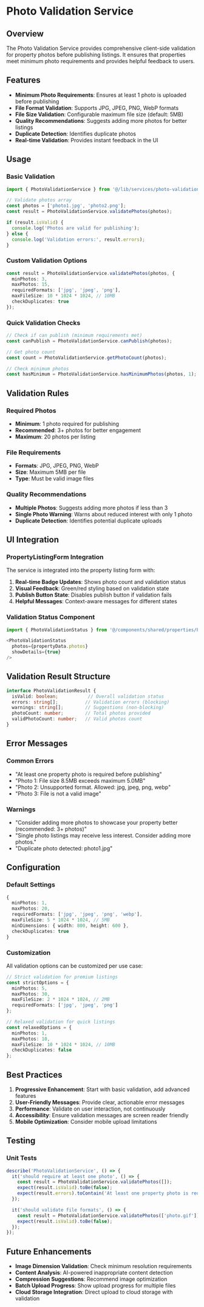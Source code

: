 # Photo Validation Service

## Overview

The Photo Validation Service provides comprehensive client-side validation for property photos before publishing listings. It ensures that properties meet minimum photo requirements and provides helpful feedback to users.

## Features

- **Minimum Photo Requirements**: Ensures at least 1 photo is uploaded before publishing
- **File Format Validation**: Supports JPG, JPEG, PNG, WebP formats
- **File Size Validation**: Configurable maximum file size (default: 5MB)
- **Quality Recommendations**: Suggests adding more photos for better listings
- **Duplicate Detection**: Identifies duplicate photos
- **Real-time Validation**: Provides instant feedback in the UI

## Usage

### Basic Validation

```typescript
import { PhotoValidationService } from '@/lib/services/photo-validation';

// Validate photos array
const photos = ['photo1.jpg', 'photo2.png'];
const result = PhotoValidationService.validatePhotos(photos);

if (result.isValid) {
  console.log('Photos are valid for publishing');
} else {
  console.log('Validation errors:', result.errors);
}
```

### Custom Validation Options

```typescript
const result = PhotoValidationService.validatePhotos(photos, {
  minPhotos: 3,
  maxPhotos: 15,
  requiredFormats: ['jpg', 'jpeg', 'png'],
  maxFileSize: 10 * 1024 * 1024, // 10MB
  checkDuplicates: true
});
```

### Quick Validation Checks

```typescript
// Check if can publish (minimum requirements met)
const canPublish = PhotoValidationService.canPublish(photos);

// Get photo count
const count = PhotoValidationService.getPhotoCount(photos);

// Check minimum photos
const hasMinimum = PhotoValidationService.hasMinimumPhotos(photos, 1);
```

## Validation Rules

### Required Photos
- **Minimum**: 1 photo required for publishing
- **Recommended**: 3+ photos for better engagement
- **Maximum**: 20 photos per listing

### File Requirements
- **Formats**: JPG, JPEG, PNG, WebP
- **Size**: Maximum 5MB per file
- **Type**: Must be valid image files

### Quality Recommendations
- **Multiple Photos**: Suggests adding more photos if less than 3
- **Single Photo Warning**: Warns about reduced interest with only 1 photo
- **Duplicate Detection**: Identifies potential duplicate uploads

## UI Integration

### PropertyListingForm Integration

The service is integrated into the property listing form with:

1. **Real-time Badge Updates**: Shows photo count and validation status
2. **Visual Feedback**: Green/red styling based on validation state
3. **Publish Button State**: Disables publish button if validation fails
4. **Helpful Messages**: Context-aware messages for different states

### Validation Status Component

```typescript
import { PhotoValidationStatus } from '@/components/shared/properties/PhotoValidationStatus';

<PhotoValidationStatus 
  photos={propertyData.photos} 
  showDetails={true} 
/>
```

## Validation Result Structure

```typescript
interface PhotoValidationResult {
  isValid: boolean;           // Overall validation status
  errors: string[];          // Validation errors (blocking)
  warnings: string[];        // Suggestions (non-blocking)
  photoCount: number;        // Total photos provided
  validPhotoCount: number;   // Valid photos count
}
```

## Error Messages

### Common Errors
- "At least one property photo is required before publishing"
- "Photo 1: File size 8.5MB exceeds maximum 5.0MB"
- "Photo 2: Unsupported format. Allowed: jpg, jpeg, png, webp"
- "Photo 3: File is not a valid image"

### Warnings
- "Consider adding more photos to showcase your property better (recommended: 3+ photos)"
- "Single photo listings may receive less interest. Consider adding more photos."
- "Duplicate photo detected: photo1.jpg"

## Configuration

### Default Settings
```typescript
{
  minPhotos: 1,
  maxPhotos: 20,
  requiredFormats: ['jpg', 'jpeg', 'png', 'webp'],
  maxFileSize: 5 * 1024 * 1024, // 5MB
  minDimensions: { width: 800, height: 600 },
  checkDuplicates: true
}
```

### Customization
All validation options can be customized per use case:

```typescript
// Strict validation for premium listings
const strictOptions = {
  minPhotos: 5,
  maxPhotos: 30,
  maxFileSize: 2 * 1024 * 1024, // 2MB
  requiredFormats: ['jpg', 'jpeg', 'png']
};

// Relaxed validation for quick listings
const relaxedOptions = {
  minPhotos: 1,
  maxPhotos: 10,
  maxFileSize: 10 * 1024 * 1024, // 10MB
  checkDuplicates: false
};
```

## Best Practices

1. **Progressive Enhancement**: Start with basic validation, add advanced features
2. **User-Friendly Messages**: Provide clear, actionable error messages
3. **Performance**: Validate on user interaction, not continuously
4. **Accessibility**: Ensure validation messages are screen reader friendly
5. **Mobile Optimization**: Consider mobile upload limitations

## Testing

### Unit Tests
```typescript
describe('PhotoValidationService', () => {
  it('should require at least one photo', () => {
    const result = PhotoValidationService.validatePhotos([]);
    expect(result.isValid).toBe(false);
    expect(result.errors).toContain('At least one property photo is required before publishing');
  });

  it('should validate file formats', () => {
    const result = PhotoValidationService.validatePhotos(['photo.gif']);
    expect(result.isValid).toBe(false);
  });
});
```

## Future Enhancements

- **Image Dimension Validation**: Check minimum resolution requirements
- **Content Analysis**: AI-powered inappropriate content detection
- **Compression Suggestions**: Recommend image optimization
- **Batch Upload Progress**: Show upload progress for multiple files
- **Cloud Storage Integration**: Direct upload to cloud storage with validation
